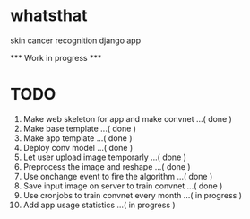 # whatsthat
skin cancer recognition django app

*** Work in progress ***

# TODO #
1. Make web skeleton for app and make convnet ...( done )
2. Make base template ...( done )
3. Make app template ...( done )
4. Deploy conv model ...( done )
5. Let user upload image temporarly ...( done )
6. Preprocess the image and reshape ...( done )
7. Use onchange event to fire the algorithm ...( done )
8. Save input image on server to train convnet ...( done )
9. Use cronjobs to train convnet every month ...( in progress )
10. Add app usage statistics ...( in progress )
